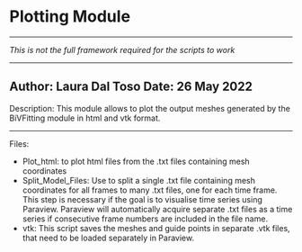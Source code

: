 # Plotting Module
-----------------------------------------------
*This is not the full framework required for the scripts to work*

-----------------------------------------------
Author: Laura Dal Toso
Date: 26 May 2022
-----------------------------------------------
Description: 
This module allows to plot the output meshes generated by the BiVFitting module in html and vtk format.

-----------------------------------------------
Files:
- Plot_html: to plot html files from the .txt files containing mesh coordinates
- Split_Model_Files: Use to split a single .txt file containing mesh coordinates for all frames to many .txt files, one for each time frame. This step is necessary if the goal is to visualise time series using Paraview. Paraview will automatically acquire separate .txt files as a time series if consecutive frame numbers are included in the file name.
- vtk: This script saves the meshes and guide points in separate .vtk files, that need to be loaded separately in Paraview.
